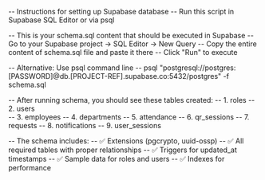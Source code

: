 -- Instructions for setting up Supabase database
-- Run this script in Supabase SQL Editor or via psql

-- This is your schema.sql content that should be executed in Supabase
-- Go to your Supabase project → SQL Editor → New Query
-- Copy the entire content of schema.sql file and paste it there
-- Click "Run" to execute

-- Alternative: Use psql command line
-- psql "postgresql://postgres:[PASSWORD]@db.[PROJECT-REF].supabase.co:5432/postgres" -f schema.sql

-- After running schema, you should see these tables created:
-- 1. roles
-- 2. users  
-- 3. employees
-- 4. departments
-- 5. attendance
-- 6. qr_sessions
-- 7. requests
-- 8. notifications
-- 9. user_sessions

-- The schema includes:
-- ✅ Extensions (pgcrypto, uuid-ossp)
-- ✅ All required tables with proper relationships
-- ✅ Triggers for updated_at timestamps
-- ✅ Sample data for roles and users
-- ✅ Indexes for performance